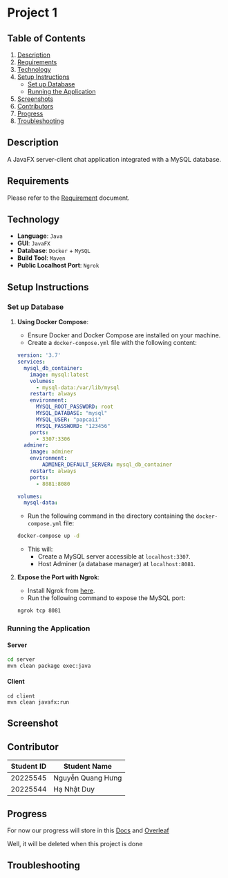 # Project 1

## Table of Contents
1. [Description](#description)
2. [Requirements](#requirements)
3. [Technology](#technology)
4. [Setup Instructions](#setup-instructions)
    - [Set up Database](#set-up-database)
    - [Running the Application](#running-the-application)
5. [Screenshots](#screenshots)
6. [Contributors](#contributors)
7. [Progress](#progress)
8. [Troubleshooting](#troubleshooting)

## Description
A JavaFX server-client chat application integrated with a MySQL database.

## Requirements
Please refer to the [Requirement](Requirement.MD) document.

## Technology
- **Language**: `Java`
- **GUI**: `JavaFX`
- **Database**: `Docker` + `MySQL`
- **Build Tool**: `Maven`
- **Public Localhost Port**: `Ngrok`

## Setup Instructions

### Set up Database
1. **Using Docker Compose**:
    - Ensure Docker and Docker Compose are installed on your machine.
    - Create a `docker-compose.yml` file with the following content:
    ```yaml
    version: '3.7'
    services:
      mysql_db_container:
        image: mysql:latest
        volumes:
          - mysql-data:/var/lib/mysql
        restart: always
        environment:
          MYSQL_ROOT_PASSWORD: root
          MYSQL_DATABASE: "mysql"
          MYSQL_USER: "papcaii"
          MYSQL_PASSWORD: "123456"
        ports:
          - 3307:3306
      adminer:
        image: adminer
        environment:
            ADMINER_DEFAULT_SERVER: mysql_db_container
        restart: always
        ports:
          - 8081:8080

    volumes:
      mysql-data:
    ```
    - Run the following command in the directory containing the `docker-compose.yml` file:
    ```bash
    docker-compose up -d
    ```
    - This will:
        - Create a MySQL server accessible at `localhost:3307`.
        - Host Adminer (a database manager) at `localhost:8081`.

2. **Expose the Port with Ngrok**:
    - Install Ngrok from [here](https://ngrok.com/download).
    - Run the following command to expose the MySQL port:
    ```bash
    ngrok tcp 8081
    ```

### Running the Application

#### Server
```bash
cd server
mvn clean package exec:java
```
#### Client
```
cd client
mvn clean javafx:run
```

## Screenshot

## Contributor
| Student ID  | Student Name |
| ------------- | ------------- |
| 20225545 | Nguyễn Quang Hưng  |
| 20225544  | Hạ Nhật Duy  |

## Progress

For now our progress will store in this [Docs](https://docs.google.com/document/d/11w4li3BwzRBDgchZ0EQYa_aQc2JgQEDFQK2WTC5q-9c/edit?usp=sharing) and [Overleaf](https://www.overleaf.com/project/6623cdf4acf3f13eca3c4486)

Well, it will be deleted when this project is done

## Troubleshooting
